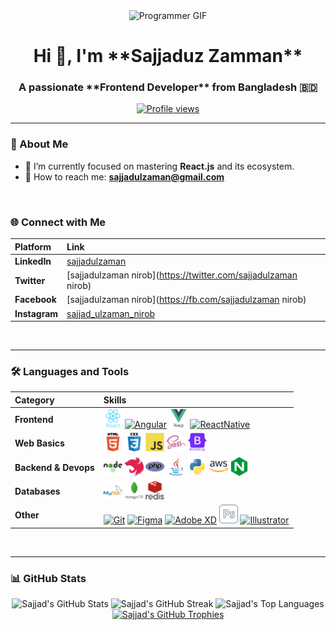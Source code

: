 <div align="center">
  <img src="https://cdn.dribbble.com/users/1162077/screenshots/3848914/programmer.gif" alt="Programmer GIF" width="400"/>
  <h1 align="center">Hi 👋, I'm **Sajjaduz Zamman**</h1>
  <h3 align="center">A passionate **Frontend Developer** from Bangladesh 🇧🇩</h3>
  
  <p align="center">
    <a href="https://komarev.com/ghpvc/?username=sajjadulzaman&label=Profile%20views&color=0e75b6&style=flat" target="_blank">
      <img src="https://komarev.com/ghpvc/?username=sajjadulzaman&label=Profile%20views&color=0e75b6&style=flat" alt="Profile views" />
    </a>
  </p>
</div>

---

### 🚀 About Me

- 🌱 I’m currently focused on mastering **React.js** and its ecosystem.
- 📧 How to reach me: **sajjadulzaman@gmail.com**

<br>

### 🌐 Connect with Me

| Platform | Link |
| :--- | :--- |
| **LinkedIn** | [sajjadulzaman](https://linkedin.com/in/sajjadulzaman) |
| **Twitter** | [sajjadulzaman nirob](https://twitter.com/sajjadulzaman nirob) |
| **Facebook** | [sajjadulzaman nirob](https://fb.com/sajjadulzaman nirob) |
| **Instagram** | [sajjad\_ulzaman\_nirob](https://instagram.com/sajjad_ulzaman_nirob) |

<br>

---

### 🛠️ Languages and Tools

| Category | Skills |
| :--- | :--- |
| **Frontend** | <a href="https://reactjs.org/" target="_blank"><img src="https://raw.githubusercontent.com/devicons/devicon/master/icons/react/react-original-wordmark.svg" alt="React" width="30" height="30"/></a> <a href="https://angular.io" target="_blank"><img src="https://angular.io/assets/images/logos/angular/angular.svg" alt="Angular" width="30" height="30"/></a> <a href="https://vuejs.org/" target="_blank"><img src="https://raw.githubusercontent.com/devicons/devicon/master/icons/vuejs/vuejs-original-wordmark.svg" alt="Vue.js" width="30" height="30"/></a> <a href="https://reactnative.dev/" target="_blank"><img src="https://reactnative.dev/img/header_logo.svg" alt="ReactNative" width="30" height="30"/></a> |
| **Web Basics** | <a href="https://www.w3.org/html/" target="_blank"><img src="https://raw.githubusercontent.com/devicons/devicon/master/icons/html5/html5-original-wordmark.svg" alt="HTML5" width="30" height="30"/></a> <a href="https://www.w3schools.com/css/" target="_blank"><img src="https://raw.githubusercontent.com/devicons/devicon/master/icons/css3/css3-original-wordmark.svg" alt="CSS3" width="30" height="30"/></a> <a href="https://developer.mozilla.org/en-US/docs/Web/JavaScript" target="_blank"><img src="https://raw.githubusercontent.com/devicons/devicon/master/icons/javascript/javascript-original.svg" alt="JavaScript" width="30" height="30"/></a> <a href="https://sass-lang.com" target="_blank"><img src="https://raw.githubusercontent.com/devicons/devicon/master/icons/sass/sass-original.svg" alt="Sass" width="30" height="30"/></a> <a href="https://getbootstrap.com" target="_blank"><img src="https://raw.githubusercontent.com/devicons/devicon/master/icons/bootstrap/bootstrap-plain-wordmark.svg" alt="Bootstrap" width="30" height="30"/></a> |
| **Backend & Devops** | <a href="https://nodejs.org" target="_blank"><img src="https://raw.githubusercontent.com/devicons/devicon/master/icons/nodejs/nodejs-original-wordmark.svg" alt="Node.js" width="30" height="30"/></a> <a href="https://nestjs.com/" target="_blank"><img src="https://raw.githubusercontent.com/devicons/devicon/master/icons/nestjs/nestjs-plain.svg" alt="NestJS" width="30" height="30"/></a> <a href="https://www.php.net" target="_blank"><img src="https://raw.githubusercontent.com/devicons/devicon/master/icons/php/php-original.svg" alt="PHP" width="30" height="30"/></a> <a href="https://www.java.com" target="_blank"><img src="https://raw.githubusercontent.com/devicons/devicon/master/icons/java/java-original.svg" alt="Java" width="30" height="30"/></a> <a href="https://www.python.org" target="_blank"><img src="https://raw.githubusercontent.com/devicons/devicon/master/icons/python/python-original.svg" alt="Python" width="30" height="30"/></a> <a href="https://aws.amazon.com" target="_blank"><img src="https://raw.githubusercontent.com/devicons/devicon/master/icons/amazonwebservices/amazonwebservices-original-wordmark.svg" alt="AWS" width="30" height="30"/></a> <a href="https://www.nginx.com" target="_blank"><img src="https://raw.githubusercontent.com/devicons/devicon/master/icons/nginx/nginx-original.svg" alt="Nginx" width="30" height="30"/></a> |
| **Databases** | <a href="https://www.mysql.com/" target="_blank"><img src="https://raw.githubusercontent.com/devicons/devicon/master/icons/mysql/mysql-original-wordmark.svg" alt="MySQL" width="30" height="30"/></a> <a href="https://www.mongodb.com/" target="_blank"><img src="https://raw.githubusercontent.com/devicons/devicon/master/icons/mongodb/mongodb-original-wordmark.svg" alt="MongoDB" width="30" height="30"/></a> <a href="https://redis.io" target="_blank"><img src="https://raw.githubusercontent.com/devicons/devicon/master/icons/redis/redis-original-wordmark.svg" alt="Redis" width="30" height="30"/></a> |
| **Other** | <a href="https://git-scm.com/" target="_blank"><img src="https://www.vectorlogo.zone/logos/git-scm/git-scm-icon.svg" alt="Git" width="30" height="30"/></a> <a href="https://www.figma.com/" target="_blank"><img src="https://www.vectorlogo.zone/logos/figma/figma-icon.svg" alt="Figma" width="30" height="30"/></a> <a href="https://www.adobe.com/products/xd.html" target="_blank"><img src="https://cdn.worldvectorlogo.com/logos/adobe-xd.svg" alt="Adobe XD" width="30" height="30"/></a> <a href="https://www.photoshop.com/en" target="_blank"><img src="https://raw.githubusercontent.com/devicons/devicon/master/icons/photoshop/photoshop-line.svg" alt="Photoshop" width="30" height="30"/></a> <a href="https://www.adobe.com/in/products/illustrator.html" target="_blank"><img src="https://www.vectorlogo.zone/logos/adobe_illustrator/adobe_illustrator-icon.svg" alt="Illustrator" width="30" height="30"/></a> |

<br>

---

### 📊 GitHub Stats

<div align="center">
  <img src="https://github-readme-stats.vercel.app/api?username=sajjadulzaman&show_icons=true&locale=en&theme=chartreuse-dark&hide_border=true" alt="Sajjad's GitHub Stats" />
  <img src="https://github-readme-streak-stats.herokuapp.com/?user=sajjadulzaman&theme=chartreuse-dark&hide_border=true" alt="Sajjad's GitHub Streak" />
  <img src="https://github-readme-stats.vercel.app/api/top-langs?username=sajjadulzaman&show_icons=true&locale=en&layout=compact&theme=chartreuse-dark&hide_border=true" alt="Sajjad's Top Languages" />
  <br>
  <a href="https://github.com/ryo-ma/github-profile-trophy">
    <img src="https://github-profile-trophy.vercel.app/?username=sajjadulzaman&theme=onestar" alt="Sajjad's GitHub Trophies" />
  </a>
</div>
